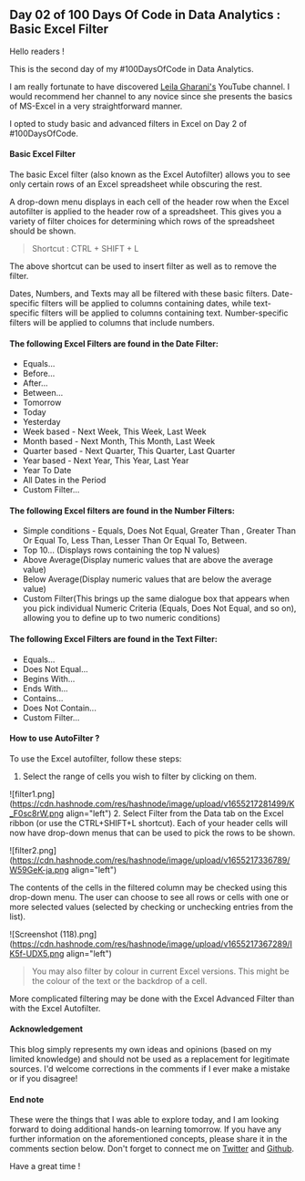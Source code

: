 ## Day 02 of 100 Days Of Code in Data Analytics : Basic Excel Filter

Hello readers !

This is the second day of my #100DaysOfCode in Data Analytics.

I am really fortunate to have discovered [Leila Gharani's](https://www.youtube.com/c/LeilaGharani) YouTube channel. I would recommend her channel to any novice since she presents the basics of MS-Excel in a very straightforward manner.

I opted to study basic and advanced filters in Excel on Day 2 of #100DaysOfCode.

#### Basic Excel Filter

The basic Excel filter (also known as the Excel Autofilter) allows you to see only certain rows of an Excel spreadsheet while obscuring the rest.

A drop-down menu displays in each cell of the header row when the Excel autofilter is applied to the header row of a spreadsheet. This gives you a variety of filter choices for determining which rows of the spreadsheet should be shown.

> Shortcut : CTRL + SHIFT + L

The above shortcut can be used to insert filter as well as to remove the filter.

Dates, Numbers, and Texts may all be filtered with these basic filters.
Date-specific filters will be applied to columns containing dates, while text-specific filters will be applied to columns containing text. Number-specific filters will be applied to columns that include numbers.

#### The following Excel Filters are found in the Date Filter:

 - Equals...
 - Before...
 - After...
 - Between...
 - Tomorrow
 - Today
 - Yesterday
 - Week based - Next Week, This Week, Last Week
 - Month based - Next Month, This Month, Last Week
 - Quarter based - Next Quarter, This Quarter, Last Quarter
 - Year based - Next Year, This Year, Last Year
 - Year To Date
 - All Dates in the Period
 - Custom Filter...

#### The following Excel filters are found in the Number Filters:

 - Simple conditions - Equals, Does Not Equal, Greater Than , Greater Than Or Equal To, Less Than, Lesser Than Or Equal To, Between.
 - Top 10... (Displays rows containing the top N values)
 - Above Average(Display numeric values that are above the average value)
 - Below Average(Display numeric values that are below the average value)
 - Custom Filter(This brings up the same dialogue box that appears when you pick individual Numeric Criteria (Equals, Does Not Equal, and so on), allowing you to define up to two numeric conditions)

#### The following Excel Filters are found in the Text Filter:

 - Equals...
 - Does Not Equal...
 - Begins With...
 - Ends With...
 - Contains...
 - Does Not Contain...
 - Custom Filter...

#### How to use AutoFilter ?
To use the Excel autofilter, follow these steps:
1. Select the range of cells you wish to filter by clicking on them.

![filter1.png](https://cdn.hashnode.com/res/hashnode/image/upload/v1655217281499/K_F0sc8rW.png align="left")
2. Select Filter from the Data tab on the Excel ribbon (or use the CTRL+SHIFT+L shortcut).
Each of your header cells will now have drop-down menus that can be used to pick the rows to be shown.

![filter2.png](https://cdn.hashnode.com/res/hashnode/image/upload/v1655217336789/W59GeK-ja.png align="left")

The contents of the cells in the filtered column may be checked using this drop-down menu. The user can choose to see all rows or cells with one or more selected values (selected by checking or unchecking entries from the list).

![Screenshot (118).png](https://cdn.hashnode.com/res/hashnode/image/upload/v1655217367289/IK5f-UDX5.png align="left")

> You may also filter by colour in current Excel versions. This might be the colour of the text or the backdrop of a cell.

More complicated filtering may be done with the Excel Advanced Filter than with the Excel Autofilter.



#### Acknowledgement 
This blog simply represents my own ideas and opinions (based on my limited knowledge) and should not be used as a replacement for legitimate sources. I'd welcome corrections in the comments if I ever make a mistake or if you disagree!

#### End note 
These were the things that I was able to explore today, and I am looking forward to doing additional hands-on learning tomorrow. If you have any further information on the aforementioned concepts, please share it in the comments section below. Don't forget to connect me on [Twitter](https://twitter.com/datanomadd) and [Github](https://github.com/Lourdemary/100_Days_Of_Data).

Have a great time !